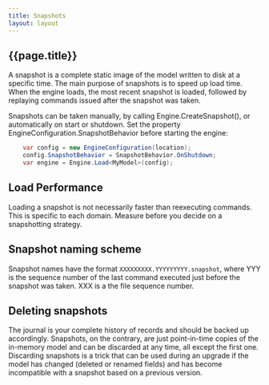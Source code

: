 ```yaml
---
title: Snapshots
layout: layout
---
```

## {{page.title}}
A snapshot is a complete static image of the model written to disk at a specific time. The main purpose of snapshots is to speed up load time. When the engine loads, the most recent snapshot is loaded, followed by replaying commands issued after the snapshot was taken.

Snapshots can be taken manually, by calling Engine.CreateSnapshot(), or automatically on start or shutdown. Set the property EngineConfiguration.SnapshotBehavior before starting the engine:
```csharp
    var config = new EngineConfiguration(location);
    config.SnapshotBehavior = SnapshotBehavior.OnShutdown;
    var engine = Engine.Load<MyModel>(config);
```
## Load Performance
Loading a snapshot is not necessarily faster than reexecuting commands. This is specific to each domain.  Measure before you decide on a snapshotting strategy.

## Snapshot naming scheme
Snapshot names have the format `XXXXXXXXX.YYYYYYYYY.snapshot`, where YYY is the sequence number of the last command executed just before the snapshot was taken. XXX is a the file sequence number.

## Deleting snapshots
The journal is your complete history of records and should be backed up accordingly. Snapshots, on the contrary, are just point-in-time copies of the in-memory model and can be discarded at any time, all except the first one. Discarding snapshots is a trick that can be used during an upgrade if the model has changed (deleted or renamed fields) and has become incompatible with a snapshot based on a previous version.
